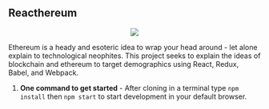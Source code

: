 ## Reacthereum
<p align="center"><img src="https://user-images.githubusercontent.com/25350697/28794336-f7caca92-7603-11e7-9275-8fd3e5f78952.gif"/></p>

Ethereum is a heady and esoteric idea to wrap your head around - let alone explain to technological neophites.  This project seeks to explain the ideas of blockchain and ethereum to target demographics using React, Redux, Babel, and Webpack. 


1. **One command to get started** - After cloning in a terminal type `npm install` then `npm start` to start development in your default browser.
